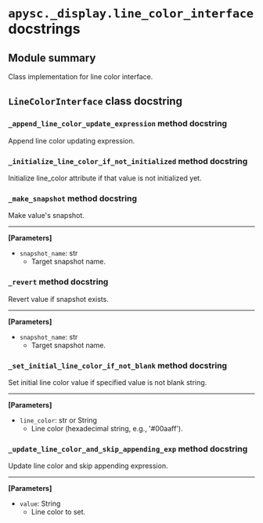 # `apysc._display.line_color_interface` docstrings

## Module summary

Class implementation for line color interface.

## `LineColorInterface` class docstring

### `_append_line_color_update_expression` method docstring

Append line color updating expression.

### `_initialize_line_color_if_not_initialized` method docstring

Initialize line_color attribute if that value is not initialized yet.

### `_make_snapshot` method docstring

Make value's snapshot.<hr>

**[Parameters]**

- `snapshot_name`: str
  - Target snapshot name.

### `_revert` method docstring

Revert value if snapshot exists.<hr>

**[Parameters]**

- `snapshot_name`: str
  - Target snapshot name.

### `_set_initial_line_color_if_not_blank` method docstring

Set initial line color value if specified value is not blank string.<hr>

**[Parameters]**

- `line_color`: str or String
  - Line color (hexadecimal string, e.g., '#00aaff').

### `_update_line_color_and_skip_appending_exp` method docstring

Update line color and skip appending expression.<hr>

**[Parameters]**

- `value`: String
  - Line color to set.